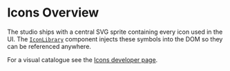 # Icons Overview

The studio ships with a central SVG sprite containing every icon used in the UI.
The [`IconLibrary`](../../../../app/studio/src/ui/IconLibrary.tsx) component injects these symbols into the DOM so they can be referenced anywhere.

For a visual catalogue see the [Icons developer page](../pages/icons.md).
